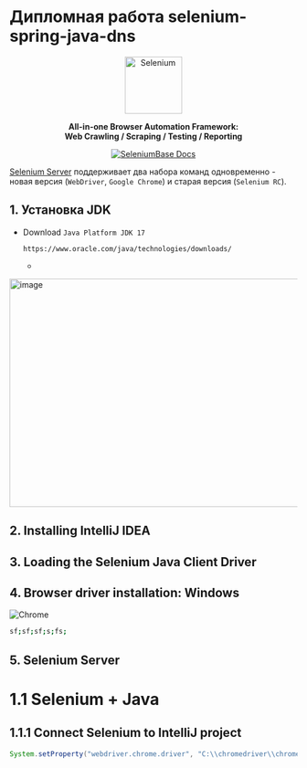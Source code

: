# Дипломная работа selenium-spring-java-dns

<p align="center"><a href="https://selenium.dev"><img src="https://selenium.dev/images/selenium_logo_square_green.png" width="100" alt="Selenium"/></a></p>

<p align="center"><b>All-in-one Browser Automation Framework:<br />Web Crawling / Scraping / Testing / Reporting</b></p>

<p align="center"><a href="https://www.selenium.dev/"><img src="https://img.shields.io/badge/docs-seleniumbase.io-11BBAA.svg" alt="SeleniumBase Docs"/></a></p>

[Selenium Server](https://www.selenium.dev/downloads/) поддерживает два набора команд одновременно - новая версия (`WebDriver`, `Google Chrome`) и старая версия (`Selenium RC`).

## 1. Установка JDK
* Download `Java Platform JDK 17`
  ```
  https://www.oracle.com/java/technologies/downloads/
  ```
    *
<img width="800" height="400" alt="image" src="https://github.com/user-attachments/assets/190c5b11-2353-4872-b619-eb6a0a06dfac" />

## 2. Installing IntelliJ IDEA
## 3. Loading the Selenium Java Client Driver
## 4. Browser driver installation: Windows
![Chrome](https://raw.githubusercontent.com/alrra/browser-logos/main/src/chrome/chrome_24x24.png)
```bash
sf;sf;sf;s;fs;
  ```
## 5. Selenium Server
#  1.1 Selenium + Java
## 1.1.1 Connect Selenium to IntelliJ project

```java
System.setProperty("webdriver.chrome.driver", "C:\\chromedriver\\chromedriver.exe");
```
